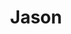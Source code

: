 ---
layout: author
title: "Jason"
categories: authors
role: Jason
image: https://i.imgur.com/AZaNe2i.png
comments: true
about: ""
accomplishments: "TCG Regional and YCS tops. Topped every MCS since returning to duel links post 1st CA nerf."
---